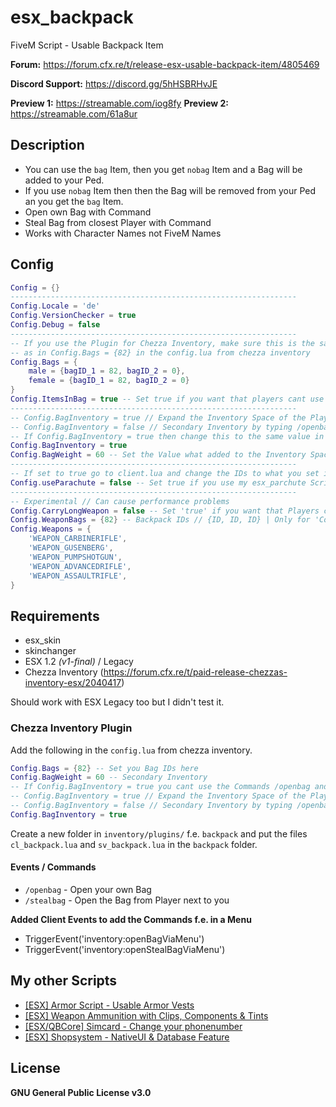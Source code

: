 # esx_backpack
FiveM Script - Usable Backpack Item

**Forum:** https://forum.cfx.re/t/release-esx-usable-backpack-item/4805469

**Discord Support:** https://discord.gg/5hHSBRHvJE

**Preview 1:** https://streamable.com/iog8fy
**Preview 2:** https://streamable.com/61a8ur

## Description
* You can use the `bag` Item, then you get `nobag` Item and a Bag will be added to your Ped.
* If you use `nobag` Item then then the Bag will be removed from your Ped an you get the `bag` Item.
* Open own Bag with Command
* Steal Bag from closest Player with Command
* Works with Character Names not FiveM Names

## Config
```lua
Config = {}
----------------------------------------------------------------
Config.Locale = 'de'
Config.VersionChecker = true
Config.Debug = false
----------------------------------------------------------------
-- If you use the Plugin for Chezza Inventory, make sure this is the same ID
-- as in Config.Bags = {82} in the config.lua from chezza inventory
Config.Bags = {
    male = {bagID_1 = 82, bagID_2 = 0},
    female = {bagID_1 = 82, bagID_2 = 0}
}
Config.ItemsInBag = true -- Set true if you want that players cant use 'nobag' Item if there are Items in the Bag
----------------------------------------------------------------
-- Config.BagInventory = true // Expand the Inventory Space of the Player
-- Config.BagInventory = false // Secondary Inventory by typing /openbag Command
-- If Config.BagInventory = true then change this to the same value in config.lua of Chezza Inventory !!!
Config.BagInventory = true
Config.BagWeight = 60 -- Set the Value what added to the Inventory Space if 'Config.BagInventory = true'
----------------------------------------------------------------
-- If set to true go to client.lua and change the IDs to what you set in esx_parachute
Config.useParachute = false -- Set true if you use my esx_parchute Script
----------------------------------------------------------------
-- Experimental // Can cause performance problems
Config.CarryLongWeapon = false -- Set 'true' if you want that Players can only carry a Weapon if they have a Bag
Config.WeaponBags = {82} -- Backpack IDs // {ID, ID, ID} | Only for 'Config.CarryLongWeapon' function!!
Config.Weapons = {
    'WEAPON_CARBINERIFLE',
    'WEAPON_GUSENBERG',
    'WEAPON_PUMPSHOTGUN',
    'WEAPON_ADVANCEDRIFLE',
    'WEAPON_ASSAULTRIFLE',
}
```

## Requirements
* esx_skin
* skinchanger
* ESX 1.2 *(v1-final)* / Legacy
* Chezza Inventory (https://forum.cfx.re/t/paid-release-chezzas-inventory-esx/2040417)

Should work with ESX Legacy too but I didn't test it.

### Chezza Inventory Plugin

Add the following in the `config.lua` from chezza inventory.
```lua
Config.Bags = {82} -- Set you Bag IDs here
Config.BagWeight = 60 -- Secondary Inventory
-- If Config.BagInventory = true you cant use the Commands /openbag and /stealbag !!!
-- Config.BagInventory = true // Expand the Inventory Space of the Player
-- Config.BagInventory = false // Secondary Inventory by typing /openbag Command
Config.BagInventory = true
```

Create a new folder in `inventory/plugins/` f.e. `backpack` and put the files `cl_backpack.lua` and `sv_backpack.lua` in the `backpack` folder.

#### Events / Commands
* `/openbag` - Open your own Bag
* `/stealbag` - Open the Bag from Player next to you

**Added Client Events to add the Commands f.e. in a Menu**
* TriggerEvent('inventory:openBagViaMenu')
* TriggerEvent('inventory:openStealBagViaMenu')

## My other Scripts
* [[ESX] Armor Script - Usable Armor Vests](https://forum.cfx.re/t/release-esx-armor-script-usable-armor-vests-status-will-be-saved-in-database-and-restore-after-relog/4812243)
* [[ESX] Weapon Ammunition with Clips, Components & Tints](https://forum.cfx.re/t/release-esx-weapon-ammunition-with-clips-components-tints/4793783)
* [[ESX/QBCore] Simcard - Change your phonenumber](https://forum.cfx.re/t/release-esx-qbcore-usable-simcard/4847008)
* [[ESX] Shopsystem - NativeUI & Database Feature](https://forum.cfx.re/t/release-esx-msk-shopsystem-nativeui-database-feature/4853593)

## License
**GNU General Public License v3.0**
